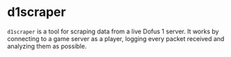 # d1scraper

`d1scraper` is a tool for scraping data from a live Dofus 1 server. It works by connecting to a game server as a player,
logging every packet received and analyzing them as possible.
